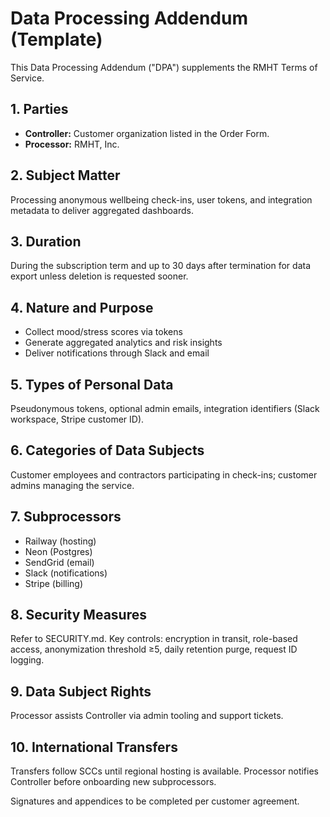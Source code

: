 # Data Processing Addendum (Template)

This Data Processing Addendum ("DPA") supplements the RMHT Terms of Service.

## 1. Parties

- **Controller:** Customer organization listed in the Order Form.
- **Processor:** RMHT, Inc.

## 2. Subject Matter

Processing anonymous wellbeing check-ins, user tokens, and integration metadata to deliver aggregated dashboards.

## 3. Duration

During the subscription term and up to 30 days after termination for data export unless deletion is requested sooner.

## 4. Nature and Purpose

- Collect mood/stress scores via tokens
- Generate aggregated analytics and risk insights
- Deliver notifications through Slack and email

## 5. Types of Personal Data

Pseudonymous tokens, optional admin emails, integration identifiers (Slack workspace, Stripe customer ID).

## 6. Categories of Data Subjects

Customer employees and contractors participating in check-ins; customer admins managing the service.

## 7. Subprocessors

- Railway (hosting)
- Neon (Postgres)
- SendGrid (email)
- Slack (notifications)
- Stripe (billing)

## 8. Security Measures

Refer to SECURITY.md. Key controls: encryption in transit, role-based access, anonymization threshold ≥5, daily retention purge, request ID logging.

## 9. Data Subject Rights

Processor assists Controller via admin tooling and support tickets.

## 10. International Transfers

Transfers follow SCCs until regional hosting is available. Processor notifies Controller before onboarding new subprocessors.

Signatures and appendices to be completed per customer agreement.
